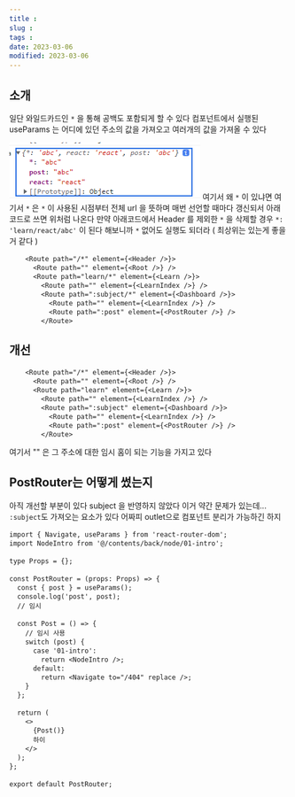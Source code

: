 ```yaml
---
title :
slug :
tags :
date: 2023-03-06
modified: 2023-03-06
---
```


## 소개

일단 와일드카드인 `*` 을 통해 공백도 포함되게 할 수 있다
컴포넌트에서 실행된 useParams 는 어디에 있던 주소의 값을 가져오고
여러개의 값을 가져올 수 있다

![](file/01-multi-layer-router.png)
여기서 왜 `*` 이 있냐면
여기서 `*` 은 `*` 이 사용된 시점부터 전체 url 을 뜻하며
매번 선언할 때마다 갱신되서 아래 코드로 쓰면 위처럼 나온다
만약 아래코드에서 Header 를 제외한 `*` 을 삭제할 경우 `*: 'learn/react/abc'` 이 된다
해보니까 `*` 없어도 실행도 되더라 ( 최상위는 있는게 좋을 거 같다 )

```tsx
    <Route path="/*" element={<Header />}>
      <Route path="" element={<Root />} />
      <Route path="learn/*" element={<Learn />}>
        <Route path="" element={<LearnIndex />} />
        <Route path=":subject/*" element={<Dashboard />}>
          <Route path="" element={<LearnIndex />} />
          <Route path=":post" element={<PostRouter />} />
        </Route>
```

## 개선

```tsx
    <Route path="/*" element={<Header />}>
      <Route path="" element={<Root />} />
      <Route path="learn" element={<Learn />}>
        <Route path="" element={<LearnIndex />} />
        <Route path=":subject" element={<Dashboard />}>
          <Route path="" element={<LearnIndex />} />
          <Route path=":post" element={<PostRouter />} />
        </Route>
```

여기서 "" 은 그 주소에 대한 임시 홈이 되는 기능을 가지고 있다


## PostRouter는 어떻게 썼는지

아직 개선할 부분이 있다
subject 을 반영하지 않았다
이거 약간 문제가 있는데...
`:subject`도 가져오는 요소가 있다
어짜피 outlet으로 컴포넌트 분리가 가능하긴 하지

```tsx
import { Navigate, useParams } from 'react-router-dom';
import NodeIntro from '@/contents/back/node/01-intro';

type Props = {};

const PostRouter = (props: Props) => {
  const { post } = useParams();
  console.log('post', post);
  // 임시

  const Post = () => {
    // 임시 사용
    switch (post) {
      case '01-intro':
        return <NodeIntro />;
      default:
        return <Navigate to="/404" replace />;
    }
  };

  return (
    <>
      {Post()}
      하이
    </>
  );
};

export default PostRouter;

```